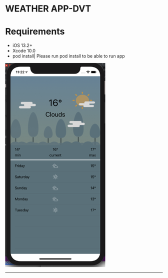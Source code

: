 # WEATHER APP-DVT


<h1>Requirements</h1>

<ul>
  <li>iOS 13.2+</li>
  <li>Xcode 10.0</li>
  <li>pod install| Please run pod install to be able to run app<l/i>
</ul>

<img src="screenshots/1.png" width="320">

<hr>
